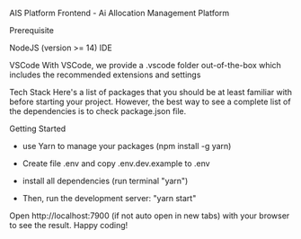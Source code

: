 AIS Platform Frontend - Ai Allocation Management Platform

Prerequisite

NodeJS (version >= 14)
IDE

VSCode
With VSCode, we provide a .vscode folder out-of-the-box which includes the recommended extensions and settings




Tech Stack
Here's a list of packages that you should be at least familiar with before starting your project. However, the best way to see a complete list of the dependencies is to check package.json file.

Getting Started
- use Yarn to manage your packages (npm install -g yarn)

- Create file .env and copy .env.dev.example to .env

- install all dependencies (run terminal "yarn")

- Then, run the development server: "yarn start"



Open http://localhost:7900 (if not auto open in new tabs) with your browser to see the result.
Happy coding!